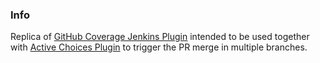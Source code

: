### Info

Replica of [GitHub Coverage Jenkins Plugin](https://github.com/terma/github-pr-coverage-statu://github.com/terma/github-pr-coverage-status) intended to be used together with [Active Choices Plugin](https://github.com/jenkinsci/active-choices-plugin) to trigger the PR merge in multiple branches.
